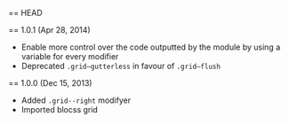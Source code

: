 == HEAD

== 1.0.1 (Apr 28, 2014)

* Enable more control over the code outputted by the module by using a variable for every modifier
* Deprecated `.grid—gutterless` in favour of `.grid—flush`

== 1.0.0 (Dec 15, 2013)

* Added `.grid--right` modifyer
* Imported blocss grid